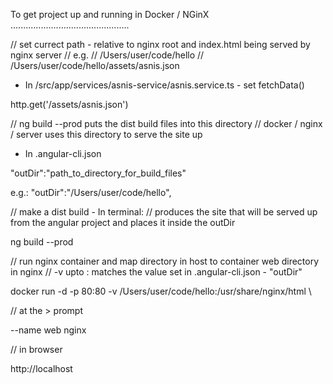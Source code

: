 To get project up and running in Docker / NGinX
...............................................


// set currect path - relative to nginx root and index.html being served by nginx server
// e.g.
// /Users/user/code/hello
// /Users/user/code/hello/assets/asnis.json

- In /src/app/services/asnis-service/asnis.service.ts - set fetchData()

http.get('/assets/asnis.json')



// ng build --prod puts the dist build files into this directory
// docker / nginx / server uses this directory to serve the site up

- In .angular-cli.json

"outDir":"path_to_directory_for_build_files"

e.g.: "outDir":"/Users/user/code/hello",



// make a dist build - In terminal:
// produces the site that will be served up from the angular project and places it inside the outDir

ng build --prod



// run nginx container and map directory in host to container web directory in nginx
// -v upto : matches the value set in .angular-cli.json - "outDir"

docker run -d -p 80:80 -v /Users/user/code/hello:/usr/share/nginx/html \



// at the > prompt

--name web nginx


// in browser

http://localhost
